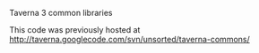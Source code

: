 Taverna 3 common libraries

This code was previously hosted at http://taverna.googlecode.com/svn/unsorted/taverna-commons/
